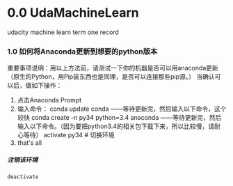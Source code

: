 # 0.0 UdaMachineLearn

udacity machine learn term one record


### 1.0 如何将Anaconda更新到想要的python版本
重要事项说明：用以上方法前，请测试一下你的机器是否可以用anaconda更新（原生的Python，用Pip装东西也是同理，是否可以连接那些pip源。）
当确认可以后，做如下操作：
1. 点击Anaconda Prompt
2. 输入命令：
    conda update conda ——等待更新完，然后输入以下命令，这个较快
    conda create -n py34 python=3.4 anaconda ——等待更新完，然后输入以下命令。（因为要把python3.4的相关包下载下来，所以比较慢，请耐心等待）
    activate py34 # 切换环境
3. that's all

##### 注销该环境
    deactivate